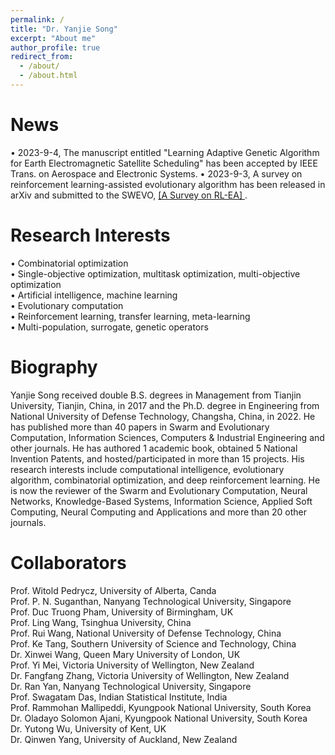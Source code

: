 ```yaml
---
permalink: /
title: "Dr. Yanjie Song"
excerpt: "About me"
author_profile: true
redirect_from: 
  - /about/
  - /about.html
---
```


News
=====
• 2023-9-4, The manuscript entitled "Learning Adaptive Genetic Algorithm for Earth Electromagnetic Satellite Scheduling" has been accepted by IEEE Trans. on Aerospace and Electronic Systems.
• 2023-9-3, A survey on reinforcement learning-assisted evolutionary algorithm has been released in arXiv and submitted to the SWEVO, <a href="https://arxiv.org/abs/2308.13420"> [A Survey on RL-EA] </a>.

Research Interests
=====
• Combinatorial optimization \
• Single-objective optimization, multitask optimization, multi-objective optimization \
• Artificial intelligence, machine learning \
• Evolutionary computation \
• Reinforcement learning, transfer learning, meta-learning \
• Multi-population, surrogate, genetic operators 


Biography
======
Yanjie Song received double B.S. degrees in Management from Tianjin University, Tianjin, China, in 2017 and the Ph.D. degree in Engineering from National University of Defense Technology, Changsha, China, in 2022. He has published more than 40 papers in Swarm and Evolutionary Computation, Information Sciences, Computers & Industrial Engineering and other journals. He has authored 1 academic book, obtained 5 National Invention Patents, and hosted/participated in more than 15 projects. His research interests include computational intelligence, evolutionary algorithm, combinatorial optimization, and deep reinforcement learning. He is now the reviewer of the Swarm and Evolutionary Computation, Neural Networks, Knowledge-Based Systems, Information Science, Applied Soft Computing, Neural Computing and Applications and more than 20 other journals. 


Collaborators
======
Prof. Witold Pedrycz, University of Alberta, Canda \
Prof. P. N. Suganthan, Nanyang Technological University, Singapore \
Prof. Duc Truong Pham, University of Birmingham, UK \
Prof. Ling Wang, Tsinghua University, China \
Prof. Rui Wang, National University of Defense Technology, China \
Prof. Ke Tang, Southern University of Science and Technology, China \
Dr. Xinwei Wang, Queen Mary University of London, UK \
Prof. Yi Mei, Victoria University of Wellington, New Zealand \
Dr. Fangfang Zhang, Victoria University of Wellington, New Zealand \
Dr. Ran Yan, Nanyang Technological University, Singapore \
Prof. Swagatam Das, Indian Statistical Institute, India \
Prof. Rammohan Mallipeddi, Kyungpook National University, South Korea \
Dr. Oladayo Solomon Ajani, Kyungpook National University, South Korea \
Dr. Yutong Wu, University of Kent, UK \
Dr. Qinwen Yang, University of Auckland, New Zealand 


